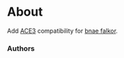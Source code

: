# About

Add [ACE3](https://github.com/acemod/ACE3) compatibility for [bnae falkor](https://forums.bohemia.net/forums/topic/196809-project-infinite-v10/).

### Authors
